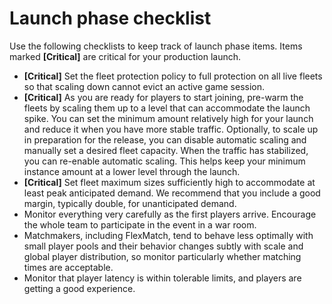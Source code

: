 # Launch phase checklist<a name="gamelift_quickstart_customservers_launch_checklist"></a>

Use the following checklists to keep track of launch phase items\. Items marked **\[Critical\]** are critical for your production launch\.
+ **\[Critical\]** Set the fleet protection policy to full protection on all live fleets so that scaling down cannot evict an active game session\.
+ **\[Critical\]** As you are ready for players to start joining, pre\-warm the fleets by scaling them up to a level that can accommodate the launch spike\. You can set the minimum amount relatively high for your launch and reduce it when you have more stable traffic\. Optionally, to scale up in preparation for the release, you can disable automatic scaling and manually set a desired fleet capacity\. When the traffic has stabilized, you can re\-enable automatic scaling\. This helps keep your minimum instance amount at a lower level through the launch\.
+ **\[Critical\]** Set fleet maximum sizes sufficiently high to accommodate at least peak anticipated demand\. We recommend that you include a good margin, typically double, for unanticipated demand\.
+  Monitor everything very carefully as the first players arrive\. Encourage the whole team to participate in the event in a war room\.
+  Matchmakers, including FlexMatch, tend to behave less optimally with small player pools and their behavior changes subtly with scale and global player distribution, so monitor particularly whether matching times are acceptable\.
+  Monitor that player latency is within tolerable limits, and players are getting a good experience\.